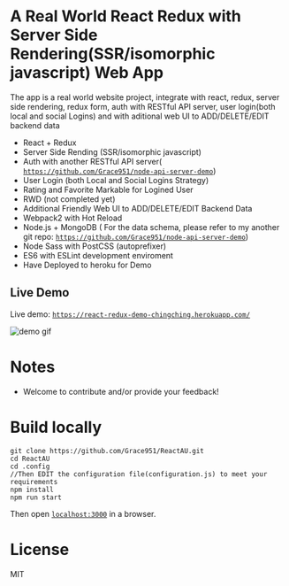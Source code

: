 # A Real World React Redux with Server Side Rendering(SSR/isomorphic javascript) Web App
The app is a real world website project, integrate with react, redux, server side rendering, redux form, auth with RESTful API server, user login(both local and social Logins) and with aditional web UI to ADD/DELETE/EDIT backend data

* React + Redux
* Server Side Rending (SSR/isomorphic javascript)
* Auth with another RESTful API server( [`https://github.com/Grace951/node-api-server-demo`](https://github.com/Grace951/node-api-server-demo))
* User Login (both Local and Social Logins Strategy)
* Rating and Favorite Markable for Logined User
* RWD (not completed yet)
* Additional Friendly Web UI to ADD/DELETE/EDIT Backend Data
* Webpack2 with Hot Reload
* Node.js + MongoDB ( For the data schema, please refer to my another git repo:  [`https://github.com/Grace951/node-api-server-demo`](https://github.com/Grace951/node-api-server-demo))
* Node Sass with PostCSS (autoprefixer)  
* ES6 with ESLint development enviroment
* Have Deployed to heroku for Demo

## Live Demo 
Live demo: [`https://react-redux-demo-chingching.herokuapp.com/`](https://react-redux-demo-chingching.herokuapp.com/)

![demo gif](https://github.com/Grace951/ReactAU/raw/master/screenshot.png)


# Notes
* Welcome to contribute and/or provide your feedback!   

# Build locally
```
git clone https://github.com/Grace951/ReactAU.git
cd ReactAU
cd .config
//Then EDIT the configuration file(configuration.js) to meet your requirements
npm install
npm run start
```

Then open [`localhost:3000`](http://localhost:3000) in a browser.


# License
MIT
